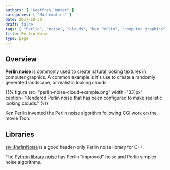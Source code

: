 ```yaml
---
authors: [ "Geoffrey Hunter" ]
categories: [ "Mathematics" ]
date: 2017-10-30
draft: false
tags: [ "Perlin", "noise", "clouds", "Ken Perlin", "computer graphics" ]
title: Perlin Noise
type: page
---
```


## Overview

**Perlin noise** is commonly used to create natural looking textures in computer graphics. A common example is it's use to create a randomly generated landscape, or realistic looking clouds.

{{% figure src="perlin-noise-cloud-example.png" width="331px" caption="Rendered Perlin noise that has been configured to make realistic looking clouds." %}}

Ken Perlin invented the Perlin noise algorithm following CGI work on the movie Tron.

## Libraries

<a href="https://github.com/Reputeless/PerlinNoise">siv::PerlinNoise</a> is a good header-only Perlin noise library for C++.

The <a href="https://pypi.python.org/pypi/noise/">Python library noise</a> has Perlin "improved" noise and Perlin simplex noise algorithms.
